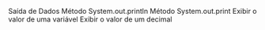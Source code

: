 Saída de Dados
Método System.out.println
Método System.out.print
Exibir o valor de uma variável
Exibir o valor de um decimal
